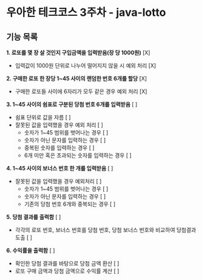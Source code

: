 # 우아한 테크코스 3주차 - java-lotto

## 기능 목록
    
**1. 로또를 몇 장 살 것인지 구입금액을 입력받음(장 당 1000원)** [X]
   - 입력값이 1000원 단위로 나누어 떨어지지 않을 시 예외 처리 [X]
   

**2. 구매한 로또 한 장당 1~45 사이의 랜덤한 번호 6개를 할당** [X]
   - 구매한 로또들 사이에 6자리가 모두 같은 경우 예외 처리 [X]


**3. 1~45 사이의 쉼표로 구분된 당첨 번호 6개를 입력받음** [ ]
   - 쉼표 단위로 값을 자름 [ ]
   - 잘못된 값을 입력했을 경우 예외 처리 [ ]
        * 숫자가 1~45 범위를 벗어나는 경우 [ ]
        * 숫자가 아닌 문자를 입력하는 경우 [ ]
        * 중복된 숫자를 입력하는 경우 [ ]
        * 6개 미만 혹은 초과되는 숫자를 입력하는 경우 [ ]
      

**4. 1~45 사이의 보너스 번호 한 개를 입력받음** [ ]
   - 잘못된 값을 입력했을 경우 예외처리 [ ]
        * 숫자가 1~45 범위를 벗어나는 경우 [ ]
        * 숫자가 아닌 문자를 입력하는 경우 [ ]
        * 기존의 당첨 번호 6개와 중복되는 경우 [ ]
      

**5. 당첨 결과를 출력함** [ ]
   - 각각의 로또 번호, 보너스 번호를 당첨 번호, 당첨 보너스 번호와 비교하여 당첨결과 도출 [ ]
   

**6. 수익률을 출력함** [ ]
   - 확인한 당첨 결과를 바탕으로 당첨 금액 환산 [ ]
   - 로또 구매 금액과 당첨 금액으로 수익률 계산 [ ]
